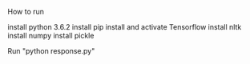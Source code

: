 How to run

  install python 3.6.2
  install pip 
  install and activate Tensorflow
  install nltk
  install numpy
  install pickle

  Run "python response.py"